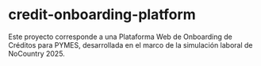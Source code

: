 # credit-onboarding-platform
Este proyecto corresponde a una Plataforma Web de Onboarding de Créditos para PYMES, desarrollada en el marco de la simulación laboral de NoCountry 2025.
